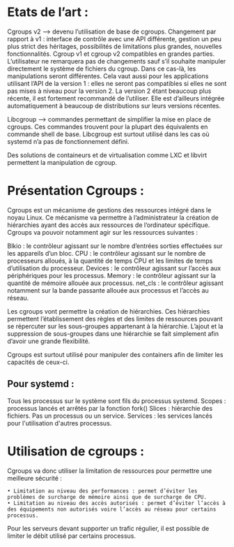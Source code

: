 # Etats de l’art :

Cgroups v2 --> devenu l’utilisation de base de cgroups. Changement par rapport à v1 : interface de contrôle avec une API différente, gestion un peu plus strict des héritages, possibilités de limitations plus grandes, nouvelles fonctionnalités.
Cgroup v1 et cgroup v2 compatibles en grandes parties. L’utilisateur ne remarquera pas de changements sauf s’il souhaite manipuler directement le système de fichiers du cgroup. Dans ce cas-là, les manipulations seront différentes. Cela vaut aussi pour les applications utilisant l’API de la version 1 : elles ne seront pas compatibles si elles ne sont pas mises à niveau pour la version 2.
La version 2 étant beaucoup plus récente, il est fortement recommandé de l’utiliser. Elle est d’ailleurs intégrée automatiquement à beaucoup de distributions sur leurs versions récentes.

Libcgroup --> commandes permettant de simplifier la mise en place de cgroups. Ces commandes trouvent pour la plupart des équivalents en commande shell de base. Libcgroup est surtout utilisé dans les cas où systemd n’a pas de fonctionnement défini.

Des solutions de containeurs et de virtualisation comme LXC et libvirt permettent la manipulation de cgroup.

# Présentation Cgroups :

Cgroups est un mécanisme de gestions des ressources intégré dans le noyau Linux. Ce mécanisme va permettre à l’administrateur la création de hiérarchies ayant des accès aux ressources de l’ordinateur spécifique. Cgroups va pouvoir notamment agir sur les ressources suivantes :

Blkio : le contrôleur agissant sur le nombre d’entrées sorties effectuées sur les appareils d’un bloc.
CPU : le contrôleur agissant sur le nombre de processeurs alloués, à la quantité de temps CPU et les limites de temps d’utilisation du processeur.
Devices : le contrôleur agissant sur l’accès aux périphériques pour les processus.
Memory : le contrôleur agissant sur la quantité de mémoire allouée aux processus.
net_cls : le contrôleur agissant notamment sur la bande passante allouée aux processus et l’accès au réseau.

Les cgroups vont permettre la création de hiérarchies. Ces hiérarchies permettent l’établissement des règles et des limites de ressources pouvant se répercuter sur les sous-groupes appartenant à la hiérarchie. L’ajout et la suppression de sous-groupes dans une hiérarchie se fait simplement afin d’avoir une grande flexibilité.

Cgroups est surtout utilisé pour manipuler des containers afin de limiter les capacités de ceux-ci.

## Pour systemd :

Tous les processus sur le système sont fils du processus systemd.
Scopes : processus lancés et arrêtés par la fonction fork()
Slices : hiérarchie des fichiers. Pas un processus ou un service.
Services : les services lancés pour l'utilisation d'autres processus.

# Utilisation de cgroups :

Cgroups va donc utiliser la limitation de ressources pour permettre une meilleure sécurité :

    • Limitation au niveau des performances : permet d’éviter les problèmes de surcharge de mémoire ainsi que de surcharge de CPU.
    • Limitation au niveau des accès autorisés : permet d’éviter l’accès à des équipements non autorisés voire l’accès au réseau pour certains processus.

Pour les serveurs devant supporter un trafic régulier, il est possible de limiter le débit utilisé par certains processus.